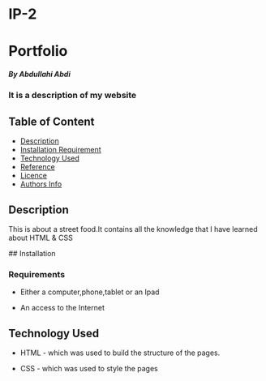 # IP-2
 # Portfolio

##### By Abdullahi Abdi
### It is a description of my website

## Table of Content

+ [Description](#description)
+ [Installation Requirement](#Installation)
+ [Technology Used](#technology-used)
+ [Reference](#reference)
+ [Licence](#licence)
+ [Authors Info](#author-Info)
## Description
<p>This is  about a street food.It contains all the knowledge that I have learned about HTML & CSS </p>
## Installation

### Requirements

* Either a computer,phone,tablet or an Ipad

* An access to the Internet
## Technology Used
* HTML - which was used to build the structure of the pages.

* CSS - which was used to style the pages  
 
